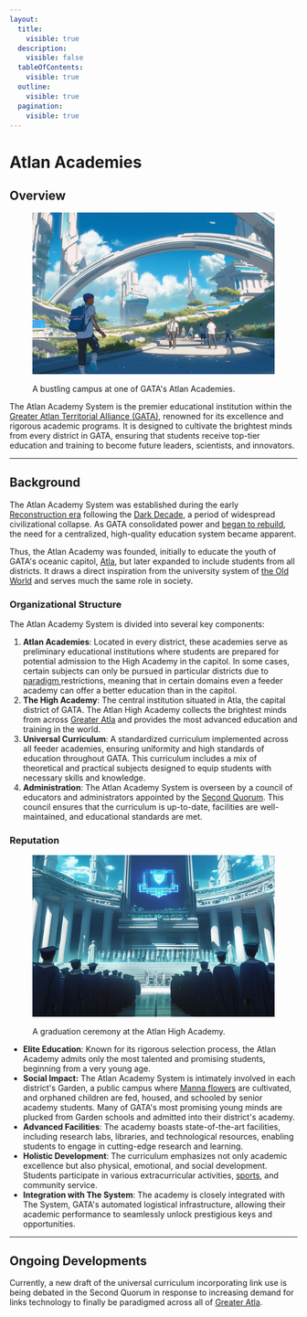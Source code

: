 ```yaml
---
layout:
  title:
    visible: true
  description:
    visible: false
  tableOfContents:
    visible: true
  outline:
    visible: true
  pagination:
    visible: true
---
```


# Atlan Academies

## **Overview**

<figure><img src="../../../.gitbook/assets/atlanacademy.png" alt=""><figcaption><p>A bustling campus at one of GATA's Atlan Academies.</p></figcaption></figure>

The Atlan Academy System is the premier educational institution within the [Greater Atlan Territorial Alliance (GATA)](../the-basics.md), renowned for its excellence and rigorous academic programs. It is designed to cultivate the brightest minds from every district in GATA, ensuring that students receive top-tier education and training to become future leaders, scientists, and innovators.

***

## **Background**

The Atlan Academy System was established during the early [Reconstruction era](../../history/the-reconstruction.md) following the [Dark Decade](../../history/the-dark-decade.md), a period of widespread civilizational collapse. As GATA consolidated power and [began to rebuild](../../history/the-reconstruction.md), the need for a centralized, high-quality education system became apparent.

Thus, the Atlan Academy was founded, initially to educate the youth of GATA's oceanic capitol, [Atla](../key-locations/atla.md), but later expanded to include students from all districts. It draws a direct inspiration from the university system of [the Old World](../../history/the-old-world.md) and serves much the same role in society.

### **Organizational Structure**

The Atlan Academy System is divided into several key components:

1. **Atlan Academies**: Located in every district, these academies serve as preliminary educational institutions where students are prepared for potential admission to the High Academy in the capitol. In some cases, certain subjects can only be pursued in particular districts due to [paradigm ](../politics/paradigms.md)restrictions, meaning that in certain domains even a feeder academy can offer a better education than in the capitol.
2. **The High Academy**: The central institution situated in Atla, the capital district of GATA. The Atlan High Academy collects the brightest minds from across [Greater Atla](../politics/greater-atla.md) and provides the most advanced education and training in the world.
3. **Universal Curriculum**: A standardized curriculum implemented across all feeder academies, ensuring uniformity and high standards of education throughout GATA. This curriculum includes a mix of theoretical and practical subjects designed to equip students with necessary skills and knowledge.
4. **Administration**: The Atlan Academy System is overseen by a council of educators and administrators appointed by the [Second Quorum](../politics/governance.md#the-second-quorum). This council ensures that the curriculum is up-to-date, facilities are well-maintained, and educational standards are met.

### **Reputation**

<figure><img src="../../../.gitbook/assets/atlanacademy-854.png" alt="" width="563"><figcaption><p>A graduation ceremony at the Atlan High Academy.</p></figcaption></figure>

* **Elite Education**: Known for its rigorous selection process, the Atlan Academy admits only the most talented and promising students, beginning from a very young age.
* **Social Impact:** The Atlan Academy System is intimately involved in each district's Garden, a public campus where [Manna flowers](../../science-and-tech/the-manna-flower.md) are cultivated, and orphaned children are fed, housed, and schooled by senior academy students. Many of GATA's most promising young minds are plucked from Garden schools and admitted into their district's academy.
* **Advanced Facilities**: The academy boasts state-of-the-art facilities, including research labs, libraries, and technological resources, enabling students to engage in cutting-edge research and learning.
* **Holistic Development**: The curriculum emphasizes not only academic excellence but also physical, emotional, and social development. Students participate in various extracurricular activities, [sports](../people-and-culture/sports.md), and community service.
* **Integration with The System**: The academy is closely integrated with The System, GATA's automated logistical infrastructure, allowing their academic performance to seamlessly unlock prestigious keys and opportunities.

***

## Ongoing Developments

Currently, a new draft of the universal curriculum incorporating link use is being debated in the Second Quorum in response to increasing demand for links technology to finally be paradigmed across all of [Greater Atla](../politics/greater-atla.md).
